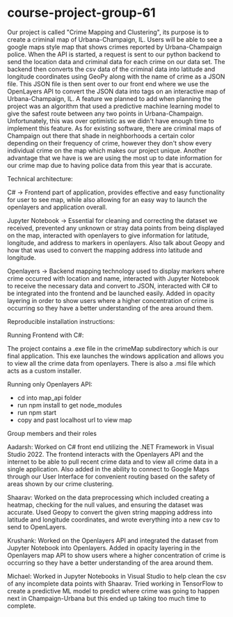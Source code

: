 # course-project-group-61

Our project is called "Crime Mapping and Clustering", its purpose is to create a criminal map of Urbana-Champaign, IL. Users will be able to see a google maps style map that shows crimes reported by Urbana-Champaign police. When the 
API is started, a request is sent to our python backend to send the location data and criminal data for each crime on our data set. The backend then converts the
csv data of the criminal data into latitude and longitude coordinates using GeoPy along with the name of crime as a JSON file. This JSON file is then sent over to our front end where we use the OpenLayers API to convert the JSON data into tags on an interactive map of Urbana-Champaign, IL. A feature we planned to add when planning the project was an algorithm that used a predictive machine learning model to give the safest route between any two points in Urbana-Champaign. Unfortunately, this was over optimistic as we didn't have enough time to implement this feature. As for existing software, there are criminal maps of Champaign out there that shade in neighborhoods a certain color depending on their frequency of crime, however they don't show every individual crime on the map which makes our project unique. Another advantage that we have is we are using the most up to date information for our crime map due to having police data from this year that is accurate.



Technical architecture:

C# -> Frontend part of application, provides effective and easy functionality for user to see map, while also allowing for an easy way to launch the openlayers and application overall.

Jupyter Notebook -> Essential for cleaning and correcting the dataset we received, prevented any unknown or stray data points from being displayed on the map, interacted with openlayers to give information for latitude, longitude, and address to markers in openlayers. Also talk about Geopy and how that was used to convert the mapping address into latitude and longitude.

Openlayers -> Backend mapping technology used to display markers where crime occurred with location and name, interacted with Jupyter Notebook to receive the necessary data and convert to JSON, interacted with C# to be integrated into the frontend and be launched easily. Added in opacity layering in order to show users where a higher concentration of crime is occurring so they have a better understanding of the area around them.


Reproducible installation instructions:

Running Frontend with C#:

The project contains a .exe file in the crimeMap subdirectory which is our final application. This exe launches the windows application and allows you to view all the crime data from openlayers. There is also a .msi file which acts as a custom installer.

Running only Openlayers API:

- cd into map_api folder
- run npm install to get node_modules
- run npm start
- copy and past localhost url to view map

Group members and their roles

Aadarsh: Worked on C# front end utilizing the .NET Framework in Visual Studio 2022. The frontend interacts with the Openlayers API and the internet to be able to pull recent crime data and to view all crime data in a single application. Also added in the ability to connect to Google Maps through our User Interface for convenient routing based on the safety of areas shown by our crime clustering.

Shaarav: Worked on the data preprocessing which included creating a heatmap, checking for the null values, and ensuring the dataset was accurate. Used Geopy to convert the given string mapping address into latitude and longitude coordinates, and wrote everything into a new csv to send to OpenLayers.


Krushank: Worked on the Openlayers API and integrated the dataset from Jupyter Notebook into Openlayers. Added in opacity layering in the Openlayers map API to show users where a higher concentration of crime is occurring so they have a better understanding of the area around them.

Michael: Worked in Jupyter Notebooks in Visual Studio to help clean the csv of any incomplete data points with Shaarav. Tried working in TensorFlow to create
a predictive ML model to predict where crime was going to happen next in Champaign-Urbana but this ended up taking too much time to complete.



